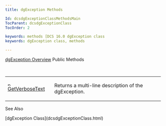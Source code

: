 ```yaml
---
title: dgException Methods

Id: dcsdgExceptionClassMethodsMain
TocParent: dcsdgExceptionClass
TocOrder: 2

keywords: methods [DCS 16.0 dgException class
keywords: dgException class, methods

---
```


[dgException Overview](dcsdgExceptionClass.html) 
Public Methods

<br />

<table class="dtTABLE" id="table2" x-use-null-cells="x-use-null-cells" style="border-spacing: 0px; border-spacing: 0px;" cellspacing="0">
          <colgroup span="1">
            <col span="1" style="width: 30%;" />
            <col span="1" style="width: 70%;" />
          </colgroup>
          <tr valign="top" style="x-cell-content-align: top;">
            <td colspan="1" rowspan="1">

<img alt="public property" src="../Images/PUBLIC%20METHOD.GIF" x-maintain-ratio="TRUE" width="15" height="11" border="0" /> [ GetVerboseText](dcsdgExceptionClassGetVerboseTextMethod.html) 
</td>
            <td colspan="1" rowspan="1">

Returns a multi-line description of the dgException.
</td>
          </tr>
</table>

See Also

<dl />
      [dgException Class](dcsdgExceptionClass.html)

